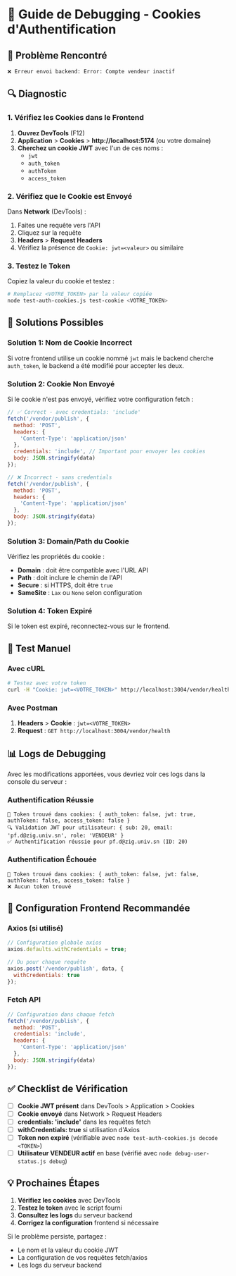 # 🍪 Guide de Debugging - Cookies d'Authentification

## 🚨 Problème Rencontré

```
❌ Erreur envoi backend: Error: Compte vendeur inactif
```

## 🔍 Diagnostic

### 1. Vérifiez les Cookies dans le Frontend

1. **Ouvrez DevTools** (F12)
2. **Application** > **Cookies** > **http://localhost:5174** (ou votre domaine)
3. **Cherchez un cookie JWT** avec l'un de ces noms :
   - `jwt`
   - `auth_token` 
   - `authToken`
   - `access_token`

### 2. Vérifiez que le Cookie est Envoyé

Dans **Network** (DevTools) :
1. Faites une requête vers l'API
2. Cliquez sur la requête 
3. **Headers** > **Request Headers**
4. Vérifiez la présence de `Cookie: jwt=<valeur>` ou similaire

### 3. Testez le Token

Copiez la valeur du cookie et testez :

```bash
# Remplacez <VOTRE_TOKEN> par la valeur copiée
node test-auth-cookies.js test-cookie <VOTRE_TOKEN>
```

## 🔧 Solutions Possibles

### Solution 1: Nom de Cookie Incorrect

Si votre frontend utilise un cookie nommé `jwt` mais le backend cherche `auth_token`, le backend a été modifié pour accepter les deux.

### Solution 2: Cookie Non Envoyé

Si le cookie n'est pas envoyé, vérifiez votre configuration fetch :

```javascript
// ✅ Correct - avec credentials: 'include'
fetch('/vendor/publish', {
  method: 'POST',
  headers: {
    'Content-Type': 'application/json'
  },
  credentials: 'include', // Important pour envoyer les cookies
  body: JSON.stringify(data)
});

// ❌ Incorrect - sans credentials
fetch('/vendor/publish', {
  method: 'POST',
  headers: {
    'Content-Type': 'application/json'
  },
  body: JSON.stringify(data)
});
```

### Solution 3: Domain/Path du Cookie

Vérifiez les propriétés du cookie :
- **Domain** : doit être compatible avec l'URL API
- **Path** : doit inclure le chemin de l'API
- **Secure** : si HTTPS, doit être `true`
- **SameSite** : `Lax` ou `None` selon configuration

### Solution 4: Token Expiré

Si le token est expiré, reconnectez-vous sur le frontend.

## 🧪 Test Manuel

### Avec cURL

```bash
# Testez avec votre token
curl -H "Cookie: jwt=<VOTRE_TOKEN>" http://localhost:3004/vendor/health
```

### Avec Postman

1. **Headers** > **Cookie** : `jwt=<VOTRE_TOKEN>`
2. **Request** : `GET http://localhost:3004/vendor/health`

## 📊 Logs de Debugging

Avec les modifications apportées, vous devriez voir ces logs dans la console du serveur :

### Authentification Réussie
```
🍪 Token trouvé dans cookies: { auth_token: false, jwt: true, authToken: false, access_token: false }
🔍 Validation JWT pour utilisateur: { sub: 20, email: 'pf.d@zig.univ.sn', role: 'VENDEUR' }
✅ Authentification réussie pour pf.d@zig.univ.sn (ID: 20)
```

### Authentification Échouée
```
🍪 Token trouvé dans cookies: { auth_token: false, jwt: false, authToken: false, access_token: false }
❌ Aucun token trouvé
```

## 🔧 Configuration Frontend Recommandée

### Axios (si utilisé)

```javascript
// Configuration globale axios
axios.defaults.withCredentials = true;

// Ou pour chaque requête
axios.post('/vendor/publish', data, {
  withCredentials: true
});
```

### Fetch API

```javascript
// Configuration dans chaque fetch
fetch('/vendor/publish', {
  method: 'POST',
  credentials: 'include',
  headers: {
    'Content-Type': 'application/json'
  },
  body: JSON.stringify(data)
});
```

## ✅ Checklist de Vérification

- [ ] **Cookie JWT présent** dans DevTools > Application > Cookies
- [ ] **Cookie envoyé** dans Network > Request Headers
- [ ] **credentials: 'include'** dans les requêtes fetch
- [ ] **withCredentials: true** si utilisation d'Axios
- [ ] **Token non expiré** (vérifiable avec `node test-auth-cookies.js decode <TOKEN>`)
- [ ] **Utilisateur VENDEUR actif** en base (vérifié avec `node debug-user-status.js debug`)

## 💡 Prochaines Étapes

1. **Vérifiez les cookies** avec DevTools
2. **Testez le token** avec le script fourni
3. **Consultez les logs** du serveur backend
4. **Corrigez la configuration** frontend si nécessaire

Si le problème persiste, partagez :
- Le nom et la valeur du cookie JWT
- La configuration de vos requêtes fetch/axios
- Les logs du serveur backend 